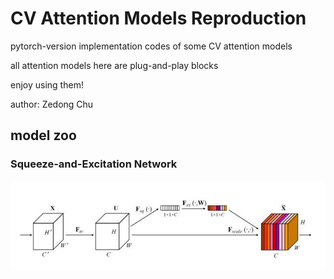 # CV Attention Models Reproduction
pytorch-version implementation codes of some CV attention models


all attention models here are plug-and-play blocks

enjoy using them!

author: Zedong Chu


## model zoo

### Squeeze-and-Excitation Network
![](./img/senet1.jpg)
